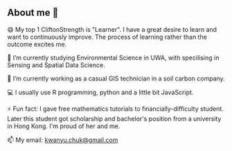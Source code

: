 ## About me 👋

<!--
**KwanYuChuk/KwanYuChuk** is a ✨ _special_ ✨ repository because its `README.md` (this file) appears on your GitHub profile.

Here are some ideas to get you started:

- 🔭 I’m currently working on ...
- 🌱 I’m currently learning ...
- 👯 I’m looking to collaborate on ...
- 🤔 I’m looking for help with ...
- 💬 Ask me about ...
- 📫 How to reach me: ...
- 😄 Pronouns: ...
- ⚡ Fun fact: ...
-->
😄 My top 1 CliftonStrength is "Learner". I have a great desire to learn and want to continuously improve. The process of learning rather than the outcome excites me.

🌱 I’m currently studying Environmental Science in UWA, with specilising in Sensing and Spatial Data Science.

🔭 I’m currently working as a casual GIS technician in a soil carbon company.

💻 I usually use R programming, python and a little bit JavaScript.

⚡ Fun fact: I gave free mathematics tutorials to financially-difficulty student. Later this student got scholarship and bachelor's position from a university in Hong Kong. I'm proud of her and me.

📫 My email: kwanyu.chuk@gmail.com
